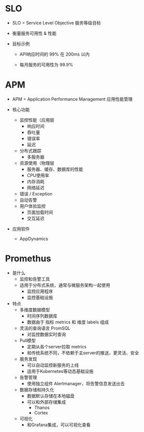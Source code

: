 # SLO

- SLO = Service Level Objective 服务等级目标
- 衡量服务可用性 & 性能

- 目标示例

  - API响应时间的 99% 在 200ms 以内

  - 每月服务的可用性为 99.9%

# APM

- APM = Application Performance Management 应用性能管理

- 核心功能
  - 监控性能（应用层
    - 响应时间
    - 吞吐量
    - 错误率
    - 延迟
  - 分布式跟踪
    - 多服务器
  - 资源使用（物理层
    - 服务器、缓存、数据库的性能
    - CPU使用率
    - 内存消耗
    - 网络延迟
  - 错误 / Exception
  - 自动告警
  - 用户体验监控
    - 页面加载时间
    - 交互延迟

- 应用软件
  - AppDynamics

# Promethus

- 是什么
  - 监控和告警工具
  - 适用于分布式系统，通常与微服务架构一起使用
    - 监控应用程序
    - 监控基础设施
- 特点
  - 多维度数据模型
    - 时间序列数据库
    - 数据由于 指标 metrics 和 维度 labels 组成
  - 灵活的查询语言 PromSQL
    - 对监控数据实时查询
  - Pull模型
    - 定期从各个server拉取 metrics
    - 和传统系统不同，不依赖于主server的推送，更灵活、安全
  - 服务发现
    - 可以自动监控新服务的上线
    - 适用于Kubernetes等动态基础设施
  - 告警管理
    - 使用独立组件 Alertmanager，将告警信息发送出去
  - 数据存储和持久化
    - 数据默认存储在本地磁盘
    - 可以和外部存储集成
      - Thanos
      - Cortex
  - 可视化
    - 和Grafana集成，可以可视化查看
